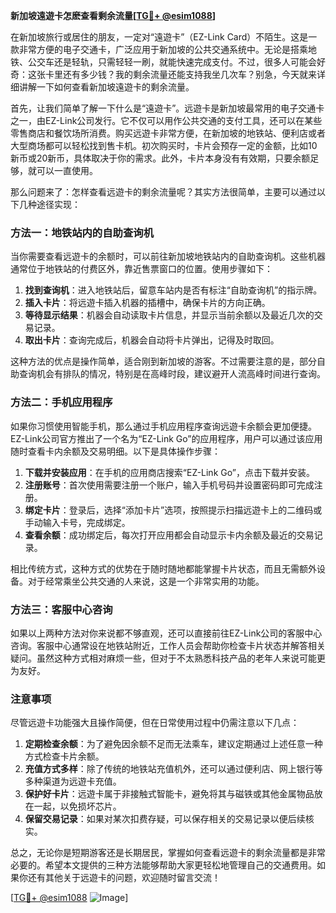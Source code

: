 **新加坡遠遊卡怎麽查看剩余流量[[TG💪+ @esim1088](https://t.me/s/esim1088)]**

在新加坡旅行或居住的朋友，一定对“遠遊卡”（EZ-Link Card）不陌生。这是一款非常方便的电子交通卡，广泛应用于新加坡的公共交通系统中。无论是搭乘地铁、公交车还是轻轨，只需轻轻一刷，就能快速完成支付。不过，很多人可能会好奇：这张卡里还有多少钱？我的剩余流量还能支持我坐几次车？别急，今天就来详细讲解一下如何查看新加坡遠遊卡的剩余流量。

首先，让我们简单了解一下什么是“遠遊卡”。远遊卡是新加坡最常用的电子交通卡之一，由EZ-Link公司发行。它不仅可以用作公共交通的支付工具，还可以在某些零售商店和餐饮场所消费。购买远遊卡非常方便，在新加坡的地铁站、便利店或者大型商场都可以轻松找到售卡机。初次购买时，卡片会预存一定的金额，比如10新币或20新币，具体取决于你的需求。此外，卡片本身没有有效期，只要余额足够，就可以一直使用。

那么问题来了：怎样查看远遊卡的剩余流量呢？其实方法很简单，主要可以通过以下几种途径实现：

### 方法一：地铁站内的自助查询机

当你需要查看远遊卡的余额时，可以前往新加坡地铁站内的自助查询机。这些机器通常位于地铁站的付费区外，靠近售票窗口的位置。使用步骤如下：

1. **找到查询机**：进入地铁站后，留意车站内是否有标注“自助查询机”的指示牌。
2. **插入卡片**：将远遊卡插入机器的插槽中，确保卡片的方向正确。
3. **等待显示结果**：机器会自动读取卡片信息，并显示当前余额以及最近几次的交易记录。
4. **取出卡片**：查询完成后，机器会自动将卡片弹出，记得及时取回。

这种方法的优点是操作简单，适合刚到新加坡的游客。不过需要注意的是，部分自助查询机会有排队的情况，特别是在高峰时段，建议避开人流高峰时间进行查询。

### 方法二：手机应用程序

如果你习惯使用智能手机，那么通过手机应用程序查询远遊卡余额会更加便捷。EZ-Link公司官方推出了一个名为“EZ-Link Go”的应用程序，用户可以通过该应用随时查看卡内余额及交易明细。以下是具体操作步骤：

1. **下载并安装应用**：在手机的应用商店搜索“EZ-Link Go”，点击下载并安装。
2. **注册账号**：首次使用需要注册一个账户，输入手机号码并设置密码即可完成注册。
3. **绑定卡片**：登录后，选择“添加卡片”选项，按照提示扫描远遊卡上的二维码或手动输入卡号，完成绑定。
4. **查看余额**：成功绑定后，每次打开应用都会自动显示卡内余额及最近的交易记录。

相比传统方式，这种方式的优势在于随时随地都能掌握卡片状态，而且无需额外设备。对于经常乘坐公共交通的人来说，这是一个非常实用的功能。

### 方法三：客服中心咨询

如果以上两种方法对你来说都不够直观，还可以直接前往EZ-Link公司的客服中心咨询。客服中心通常设在地铁站附近，工作人员会帮助你检查卡片状态并解答相关疑问。虽然这种方式相对麻烦一些，但对于不太熟悉科技产品的老年人来说可能更为友好。

### 注意事项

尽管远遊卡功能强大且操作简便，但在日常使用过程中仍需注意以下几点：

1. **定期检查余额**：为了避免因余额不足而无法乘车，建议定期通过上述任意一种方式检查卡片余额。
2. **充值方式多样**：除了传统的地铁站充值机外，还可以通过便利店、网上银行等多种渠道为远遊卡充值。
3. **保护好卡片**：远遊卡属于非接触式智能卡，避免将其与磁铁或其他金属物品放在一起，以免损坏芯片。
4. **保留交易记录**：如果对某次扣费存疑，可以保存相关的交易记录以便后续核实。

总之，无论你是短期游客还是长期居民，掌握如何查看远遊卡的剩余流量都是非常必要的。希望本文提供的三种方法能够帮助大家更轻松地管理自己的交通费用。如果你还有其他关于远遊卡的问题，欢迎随时留言交流！

[[TG💪+ @esim1088](https://t.me/s/esim1088) ![Image](https://i.postimg.cc/4NQfJmqS/Snipaste-2025-05-13-00-14-12.png)]